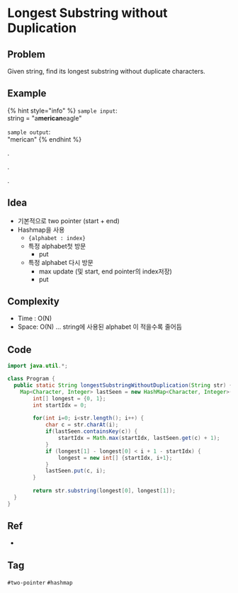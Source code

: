 # Longest Substring without Duplication

## Problem

Given string, find its longest substring without duplicate characters.

## Example

{% hint style="info" %}
`sample input`:   
string = "a**merican**eagle"

`sample output`:   
"merican"
{% endhint %}

.

.

.



## Idea

* 기본적으로 two pointer \(start + end\)
* Hashmap을 사용
  *  `{alphabet : index}`
  * 특정 alphabet첫 방문 
    * put
  * 특정 alphabet 다시 방문
    * max update \(및 start, end pointer의 index저장\)
    * put

## Complexity

* Time : O\(N\)
* Space: O\(N\) ... string에 사용된 alphabet 이 적을수록 줄어듬 

## Code 

```java
import java.util.*;

class Program {
  public static String longestSubstringWithoutDuplication(String str) {
    Map<Character, Integer> lastSeen = new HashMap<Character, Integer>();
		int[] longest = {0, 1};
		int startIdx = 0;
		
		for(int i=0; i<str.length(); i++) {
			char c = str.charAt(i);
			if(lastSeen.containsKey(c)) {
				startIdx = Math.max(startIdx, lastSeen.get(c) + 1);
			}
			if (longest[1] - longest[0] < i + 1 - startIdx) {
				longest = new int[] {startIdx, i+1};
			}
			lastSeen.put(c, i);
		}
		
		return str.substring(longest[0], longest[1]);
  }
}

```



## Ref

-

## Tag

`#two-pointer` `#hashmap`

